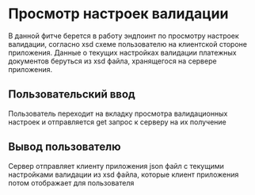# Просмотр настроек валидации
В данной фитче берется в работу эндпоинт по просмотру настроек валидации, согласно xsd схеме пользователю на клиентской стороне приложения. Данные о текущих настройках валидации платежных документов беруться из xsd файла, хранящегося на сервере приложения.
## Пользовательский ввод
Пользователь переходит на вкладку просмотра валидационных настроек и отправляется get запрос к серверу на их получение
## Вывод пользователю
Сервер отправляет клиенту приложения json файл с текущими настройками валидации из xsd файла, которые клиент приложения потом отображает для пользователя
